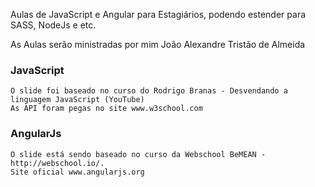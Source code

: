 Aulas de JavaScript e Angular para Estagiários, podendo estender para SASS, NodeJs e etc.

As Aulas serão ministradas por mim João Alexandre Tristão de Almeida

### JavaScript
    O slide foi baseado no curso do Rodrigo Branas - Desvendando a linguagem JavaScript (YouTube)
    As API foram pegas no site www.w3school.com

### AngularJs
    O slide está sendo baseado no curso da Webschool BeMEAN - http://webschool.io/.
    Site oficial www.angularjs.org
